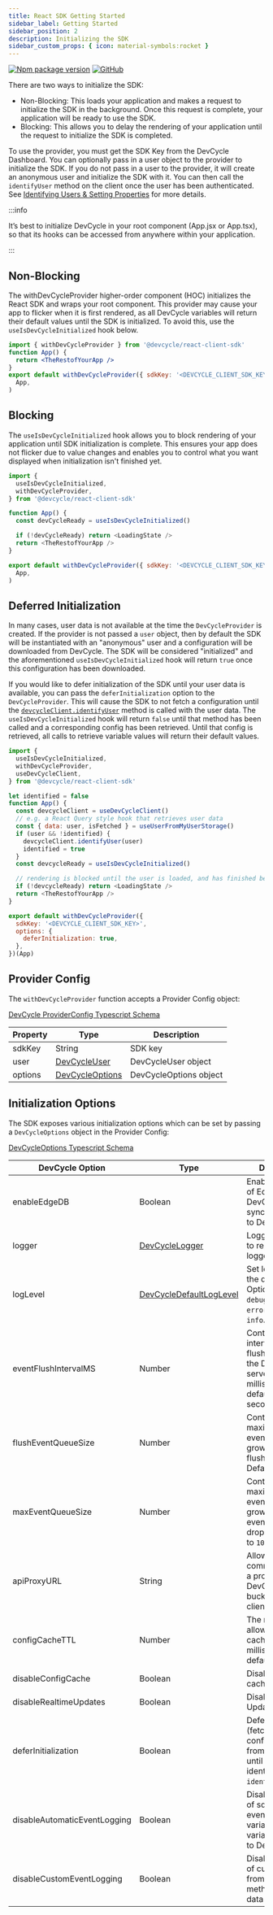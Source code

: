```yaml
---
title: React SDK Getting Started
sidebar_label: Getting Started
sidebar_position: 2
description: Initializing the SDK
sidebar_custom_props: { icon: material-symbols:rocket }
---
```


[![Npm package version](https://badgen.net/npm/v/@devcycle/react-client-sdk)](https://www.npmjs.com/package/@devcycle/react-client-sdk)
[![GitHub](https://img.shields.io/github/stars/devcyclehq/js-sdks.svg?style=social&label=Star&maxAge=2592000)](https://github.com/devcyclehq/js-sdks)

There are two ways to initialize the SDK:

- Non-Blocking: This loads your application and makes a request to initialize the SDK in the background. Once this request is complete,
  your application will be ready to use the SDK.
- Blocking: This allows you to delay the rendering of your application until the request to initialize the SDK is completed.

To use the provider, you must get the SDK Key from the DevCycle Dashboard.
You can optionally pass in a user object to the provider to initialize the SDK.
If you do not pass in a user to the provider, it will create an anonymous user and initialize the SDK with it.
You can then call the `identifyUser` method on the client once the user has been authenticated.
See [Identifying Users & Setting Properties](/sdk/features#identify) for more details.

:::info

It’s best to initialize DevCycle in your root component (App.jsx or App.tsx), so that its hooks can be accessed from anywhere within your application.

:::

[//]: # (wizard-initialize-start)

## Non-Blocking

The withDevCycleProvider higher-order component (HOC) initializes the React SDK and wraps your root component. This provider may cause your app
to flicker when it is first rendered, as all DevCycle variables will return their default values until the SDK is initialized. To avoid this, use the `useIsDevCycleInitialized` hook below.

```jsx
import { withDevCycleProvider } from '@devcycle/react-client-sdk'
function App() {
  return <TheRestofYourApp />
}
export default withDevCycleProvider({ sdkKey: '<DEVCYCLE_CLIENT_SDK_KEY>' })(
  App,
)
```

## Blocking

The `useIsDevCycleInitialized` hook allows you to block rendering of your application until SDK initialization is complete.
This ensures your app does not flicker due to value changes and enables you to control what you want displayed when initialization isn't finished yet.

```js
import {
  useIsDevCycleInitialized,
  withDevCycleProvider,
} from '@devcycle/react-client-sdk'

function App() {
  const devCycleReady = useIsDevCycleInitialized()

  if (!devCycleReady) return <LoadingState />
  return <TheRestofYourApp />
}

export default withDevCycleProvider({ sdkKey: '<DEVCYCLE_CLIENT_SDK_KEY>' })(
  App,
)
```
[//]: # (wizard-initialize-end)

## Deferred Initialization

In many cases, user data is not available at the time the `DevCycleProvider` is created. If the provider is not passed a
`user` object, then by default the SDK will be instantiated with an "anonymous" user and a configuration will be
downloaded from DevCycle. The SDK will be considered "initialized" and the aforementioned `useIsDevCycleInitialized` hook
will return `true` once this configuration has been downloaded.

If you would like to defer initialization of the SDK until your user data is available, you can pass the
`deferInitialization` option to the `DevCycleProvider`. This will cause the SDK to not fetch a configuration until the
[`devcycleClient.identifyUser`](/sdk/client-side-sdks/react/react-usage#identifying-users) method is called with the user data.
The `useIsDevCycleInitialized` hook will return `false` until
that method has been called and a corresponding config has been retrieved. Until that config is retrieved, all calls
to retrieve variable values will return their default values.

```js
import {
  useIsDevCycleInitialized,
  withDevCycleProvider,
  useDevCycleClient,
} from '@devcycle/react-client-sdk'

let identified = false
function App() {
  const devcycleClient = useDevCycleClient()
  // e.g. a React Query style hook that retrieves user data
  const { data: user, isFetched } = useUserFromMyUserStorage()
  if (user && !identified) {
    devcycleClient.identifyUser(user)
    identified = true
  }
  const devcycleReady = useIsDevCycleInitialized()

  // rendering is blocked until the user is loaded, and has finished being identified in DevCycle
  if (!devcycleReady) return <LoadingState />
  return <TheRestofYourApp />
}

export default withDevCycleProvider({
  sdkKey: '<DEVCYCLE_CLIENT_SDK_KEY>',
  options: {
    deferInitialization: true,
  },
})(App)
```

## Provider Config

The `withDevCycleProvider` function accepts a Provider Config object:

[DevCycle ProviderConfig Typescript Schema](https://github.com/search?q=repo%3ADevCycleHQ%2Fjs-sdks+export+type+ProviderConfig+language%3ATypeScript+path%3A*types.ts&type=code)

| Property | Type                                                                                       | Description            |
| -------- | ------------------------------------------------------------------------------------------ | ---------------------- |
| sdkKey   | String                                                                                     | SDK key                |
| user     | [DevCycleUser](https://github.com/DevCycleHQ/js-sdks/blob/main/sdk/js/src/types.ts#L55)    | DevCycleUser object    |
| options  | [DevCycleOptions](https://github.com/DevCycleHQ/js-sdks/blob/main/sdk/js/src/types.ts#L44) | DevCycleOptions object |

## Initialization Options

The SDK exposes various initialization options which can be set by passing a `DevCycleOptions` object in the Provider Config:

[DevCycleOptions Typescript Schema](https://github.com/search?q=repo%3ADevCycleHQ%2Fjs-sdks+export+interface+DevCycleOptions+language%3ATypeScript+path%3A*types.ts&type=code)

| DevCycle Option              | Type                                                                                                          | Description                                                                                                    |
| ---------------------------- | ------------------------------------------------------------------------------------------------------------- | -------------------------------------------------------------------------------------------------------------- |
| enableEdgeDB                 | Boolean                                                                                                       | Enables the usage of EdgeDB for DevCycle that syncs User Data to DevCycle.                                     |
| logger                       | [DevCycleLogger](https://github.com/DevCycleHQ/js-sdks/blob/main/lib/shared/types/src/logger.ts#L2)           | Logger override to replace default logger                                                                      |
| logLevel                     | [DevCycleDefaultLogLevel](https://github.com/DevCycleHQ/js-sdks/blob/main/lib/shared/types/src/logger.ts#L12) | Set log level of the default logger. Options are: `debug`, `info`, `warn`, `error`. Defaults to `info`.        |
| eventFlushIntervalMS         | Number                                                                                                        | Controls the interval between flushing events to the DevCycle servers in milliseconds, defaults to 10 seconds. |
| flushEventQueueSize          | Number                                                                                                        | Controls the maximum size the event queue can grow to until a flush is forced. Defaults to `100`.              |
| maxEventQueueSize            | Number                                                                                                        | Controls the maximum size the event queue can grow to until events are dropped. Defaults to `1000`.            |
| apiProxyURL                  | String                                                                                                        | Allows the SDK to communicate with a proxy of DevCycle bucketing API / client SDK API.                         |
| configCacheTTL               | Number                                                                                                        | The maximum allowed age of a cached config in milliseconds, defaults to 7 days                                 |
| disableConfigCache           | Boolean                                                                                                       | Disable the use of cached configs                                                                              |
| disableRealtimeUpdates       | Boolean                                                                                                       | Disable Realtime Updates                                                                                       |
| deferInitialization          | Boolean                                                                                                       | Defer initialization (fetching configuration from DevCycle) until user is identified with `identifyUser` call  |
| disableAutomaticEventLogging | Boolean                                                                                                       | Disables logging of sdk generated events (e.g. variableEvaluated, variableDefaulted) to DevCycle.              |
| disableCustomEventLogging    | Boolean                                                                                                       | Disables logging of custom events, from `track()` method, and user data to DevCycle.                           |
